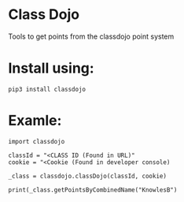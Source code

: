 # Class Dojo
Tools to get points from the classdojo point system


# Install using:

```pip3 install classdojo```

# Examle:

```
import classdojo

classId = "<CLASS ID (Found in URL)"
cookie = "<Cookie (Found in developer console)

_class = classdojo.classDojo(classId, cookie)

print(_class.getPointsByCombinedName("KnowlesB")
```
